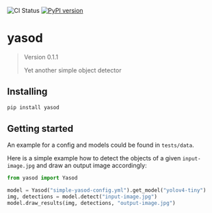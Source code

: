 ![CI Status](https://github.com/michdr/yasod/workflows/CI/badge.svg)
[![PyPI version](https://img.shields.io/pypi/v/yasod)](https://pypi.org/project/yasod)

# yasod
<!--- Don't edit the version line below manually. Let bump2version do it for you. -->
> Version 0.1.1 
>
> Yet another simple object detector

## Installing
```bash
pip install yasod
``` 

## Getting started
An example for a config and models could be found in `tests/data`. 

Here is a simple example how to detect the objects of a given `input-image.jpg` and draw an output image accordingly:
```python
from yasod import Yasod

model = Yasod("simple-yasod-config.yml").get_model("yolov4-tiny")
img, detections = model.detect("input-image.jpg")
model.draw_results(img, detections, "output-image.jpg")
``` 
